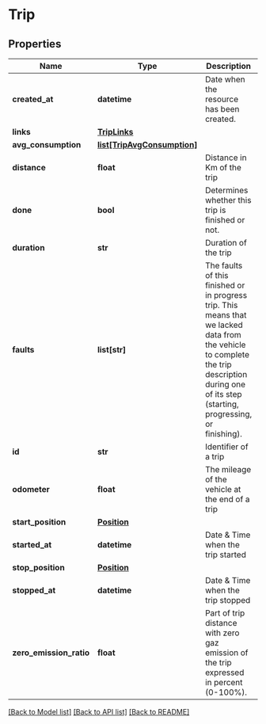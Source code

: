 # Trip

## Properties
Name | Type | Description | Notes
------------ | ------------- | ------------- | -------------
**created_at** | **datetime** | Date when the resource has been created. | [optional] 
**links** | [**TripLinks**](TripLinks.md) |  | [optional] 
**avg_consumption** | [**list[TripAvgConsumption]**](TripAvgConsumption.md) |  | [optional] 
**distance** | **float** | Distance in Km of the trip | [optional] 
**done** | **bool** | Determines whether this trip is finished or not. | [optional] 
**duration** | **str** | Duration of the trip | [optional] 
**faults** | **list[str]** | The faults of this finished or in progress trip. This means that we lacked data from the vehicle to complete the trip description during one of its step (starting, progressing, or finishing). | [optional] 
**id** | **str** | Identifier of a trip | [optional] 
**odometer** | **float** | The mileage of the vehicle at the end of a trip | [optional] 
**start_position** | [**Position**](Position.md) |  | [optional] 
**started_at** | **datetime** | Date &amp; Time when the trip started | [optional] 
**stop_position** | [**Position**](Position.md) |  | [optional] 
**stopped_at** | **datetime** | Date &amp; Time when the trip stopped | [optional] 
**zero_emission_ratio** | **float** | Part of trip distance with zero gaz emission of the trip expressed in percent (0-100%). | [optional] 

[[Back to Model list]](../README.md#documentation-for-models) [[Back to API list]](../README.md#documentation-for-api-endpoints) [[Back to README]](../README.md)


